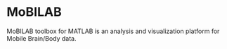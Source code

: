MoBILAB
=======

MoBILAB toolbox for MATLAB is an analysis and visualization platform for Mobile Brain/Body data.
